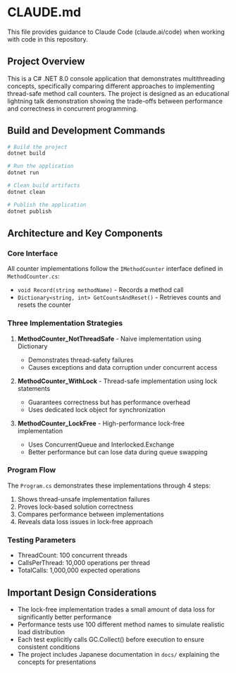 # CLAUDE.md

This file provides guidance to Claude Code (claude.ai/code) when working with code in this repository.

## Project Overview

This is a C# .NET 8.0 console application that demonstrates multithreading concepts, specifically comparing different approaches to implementing thread-safe method call counters. The project is designed as an educational lightning talk demonstration showing the trade-offs between performance and correctness in concurrent programming.

## Build and Development Commands

```bash
# Build the project
dotnet build

# Run the application
dotnet run

# Clean build artifacts
dotnet clean

# Publish the application
dotnet publish
```

## Architecture and Key Components

### Core Interface
All counter implementations follow the `IMethodCounter` interface defined in `MethodCounter.cs`:
- `void Record(string methodName)` - Records a method call
- `Dictionary<string, int> GetCountsAndReset()` - Retrieves counts and resets the counter

### Three Implementation Strategies

1. **MethodCounter_NotThreadSafe** - Naive implementation using Dictionary
   - Demonstrates thread-safety failures
   - Causes exceptions and data corruption under concurrent access

2. **MethodCounter_WithLock** - Thread-safe implementation using lock statements
   - Guarantees correctness but has performance overhead
   - Uses dedicated lock object for synchronization

3. **MethodCounter_LockFree** - High-performance lock-free implementation
   - Uses ConcurrentQueue and Interlocked.Exchange
   - Better performance but can lose data during queue swapping

### Program Flow
The `Program.cs` demonstrates these implementations through 4 steps:
1. Shows thread-unsafe implementation failures
2. Proves lock-based solution correctness
3. Compares performance between implementations
4. Reveals data loss issues in lock-free approach

### Testing Parameters
- ThreadCount: 100 concurrent threads
- CallsPerThread: 10,000 operations per thread
- TotalCalls: 1,000,000 expected operations

## Important Design Considerations

- The lock-free implementation trades a small amount of data loss for significantly better performance
- Performance tests use 100 different method names to simulate realistic load distribution
- Each test explicitly calls GC.Collect() before execution to ensure consistent conditions
- The project includes Japanese documentation in `docs/` explaining the concepts for presentations